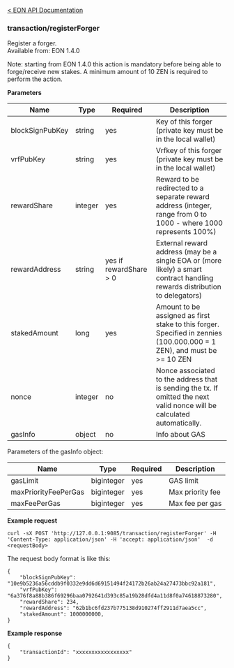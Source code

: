 [&lt; EON API Documentation](/doc/api/index.md) 
### transaction/registerForger

Register a forger.<br>
Available from: EON 1.4.0<br>

Note: starting from EON 1.4.0 this action is mandatory before being able to forge/receive new stakes. A minimum amount of 10 ZEN is required to perform  the action.<br>

**Parameters**

| Name     | Type    | Required  | Description    |
| -------- | ------- | -------   | -------        | 
| blockSignPubKey | string | yes | Key of this forger (private key must be in the local wallet) |
| vrfPubKey | string |yes | Vrfkey of this forger (private key must be in the local wallet) |
| rewardShare     | integer | yes | Reward to be redirected to a separate reward address (integer, range from 0 to 1000 - where 1000 represents 100%) |
| rewardAddress   | string | yes if rewardShare > 0 | External reward address (may be a single EOA or (more likely) a smart contract handling rewards distribution to delegators) |
| stakedAmount | long |yes | Amount to be assigned as first stake to this forger. Specified in zennies (100.000.000 = 1 ZEN), and must be >= 10 ZEN |
| nonce    | integer | no        | Nonce associated to the address that is sending the tx. If omitted the next valid nonce will be calculated automatically.  |
| gasInfo  | object  | no        | Info about GAS |

Parameters of the gasInfo object:

| Name     | Type    | Required    | Description    |
| -------- | ------- | -------     | -------        | 
| gasLimit  | biginteger  | yes         | GAS limit |
| maxPriorityFeePerGas  | biginteger  | yes         | Max priority fee|
| maxFeePerGas  | biginteger  | yes         | Max fee per gas |

**Example request**

    curl -sX POST 'http://127.0.0.1:9085/transaction/registerForger' -H 'Content-Type: application/json' -H 'accept: application/json'  -d <requestBody>

The request body format is like this:

    {
        "blockSignPubKey": "10e9b5236a56cddb9f0332e9dd6d69151494f24172b26ab24a27473bbc92a181",
        "vrfPubKey": "6a376f8a88b386f69296baa0792641d393c85a19b28dfd4a11d8f0a74618873280",
        "rewardShare": 234,
        "rewardAddress": "62b1bc6fd237b775138d910274ff2911d7aea5cc",      
        "stakedAmount": 1000000000,   
    }


**Example response**

    {
        "transactionId": "xxxxxxxxxxxxxxxxx"
    }
